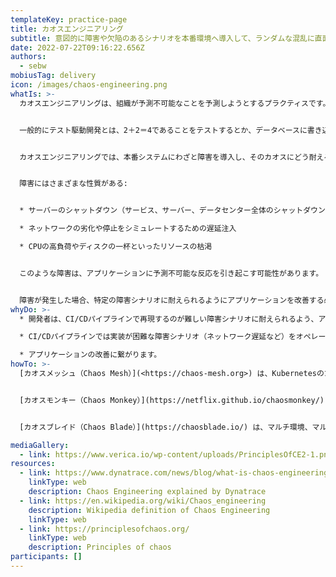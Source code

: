 ```yaml
---
templateKey: practice-page
title: カオスエンジニアリング
subtitle: 意図的に障害や欠陥のあるシナリオを本番環境へ導入して、ランダムな混乱に直面したときの回復力を検証する分散型ソフトウェアのテスト手法
date: 2022-07-22T09:16:22.656Z
authors:
  - sebw
mobiusTag: delivery
icon: /images/chaos-engineering.png
whatIs: >-
  カオスエンジニアリングは、組織が予測不可能なことを予測しようとするプラクティスです。インフラ障害、ネットワーク障害、アプリケーション障害に対する回復力を獲得するために使われます。


  一般的にテスト駆動開発とは、2＋2＝4であることをテストするとか、データベースに書き込む前にデータベースが利用可能であることをテストするといった、予測可能な不具合をテストすることです。


  カオスエンジニアリングでは、本番システムにわざと障害を導入し、そのカオスにどう耐えるかをチェックします。


  障害にはさまざまな性質がある:


  * サーバーのシャットダウン（サービス、サーバー、データセンター全体のシャットダウンなど）

  * ネットワークの劣化や停止をシミュレートするための遅延注入

  * CPUの高負荷やディスクの一杯といったリソースの枯渇


  このような障害は、アプリケーションに予測不可能な反応を引き起こす可能性があります。


  障害が発生した場合、特定の障害シナリオに耐えられるようにアプリケーションを改善する必要があります。
whyDo: >-
  * 開発者は、CI/CDパイプラインで再現するのが難しい障害シナリオに耐えられるよう、アプリケーションを改善することができます。

  * CI/CDパイプラインでは実装が困難な障害シナリオ（ネットワーク遅延など）をオペレーションでテストできます。

  * アプリケーションの改善に繋がります。
howTo: >-
  [カオスメッシュ（Chaos Mesh）](<https://chaos-mesh.org>) は、Kubernetesのためのカオスエンジニアリングプラットフォームです。


  [カオスモンキー（Chaos Monkey）](https://netflix.github.io/chaosmonkey/) は、本番環境でランダムにインスタンスを停止します。


  [カオスブレイド（Chaos Blade）](https://chaosblade.io/) は、マルチ環境、マルチクラスタ、マルチ言語をサポートするクラウドネイティブなカオスエンジニアリングプラットフォームです。

mediaGallery:
  - link: https://www.verica.io/wp-content/uploads/PrinciplesOfCE2-1.png
resources:
  - link: https://www.dynatrace.com/news/blog/what-is-chaos-engineering/#:~:text=Chaos%20engineering%20is%20a%20method,and%20can%20break%20under%20pressure.
    linkType: web
    description: Chaos Engineering explained by Dynatrace
  - link: https://en.wikipedia.org/wiki/Chaos_engineering
    description: Wikipedia definition of Chaos Engineering
    linkType: web
  - link: https://principlesofchaos.org/
    linkType: web
    description: Principles of chaos
participants: []
---
```

